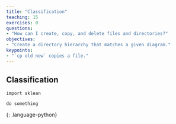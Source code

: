 ```yaml
---
title: "Classification"
teaching: 15
exercises: 0
questions:
- "How can I create, copy, and delete files and directories?"
objectives:
- "Create a directory hierarchy that matches a given diagram."
keypoints:
- "`cp old new` copies a file."
---
```


## Classification

~~~
import sklean

do something
~~~
{: .language-python}
